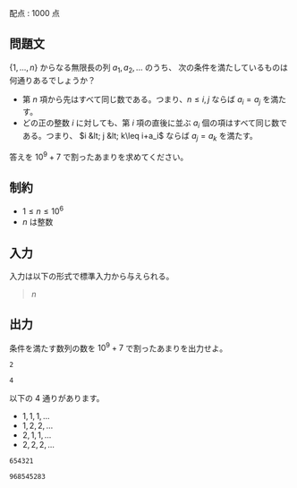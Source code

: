 配点 : $1000$ 点

## 問題文

{${1, ... ,n}$} からなる無限長の列 $a_1, a_2, ...$ のうち、
次の条件を満たしているものは何通りあるでしょうか？

- 第 $n$ 項から先はすべて同じ数である。つまり、$n \leq i,j$ ならば $a_i = a_j$ を満たす。
- どの正の整数 $i$ に対しても、第 $i$ 項の直後に並ぶ $a_i$ 個の項はすべて同じ数である。つまり、 $i &lt; j &lt; k\leq i+a_i$ ならば $a_j = a_k$ を満たす。

答えを $10^9+7$ で割ったあまりを求めてください。

## 制約

- $1 \leq n \leq 10^6$
- $n$ は整数

## 入力

入力は以下の形式で標準入力から与えられる。

> $n$

## 出力

条件を満たす数列の数を $10^9+7$ で割ったあまりを出力せよ。

```input1
2
```

```output1
4
```

以下の $4$ 通りがあります。

- $1, 1, 1, ...$
- $1, 2, 2, ...$
- $2, 1, 1, ...$
- $2, 2, 2, ...$

```input2
654321
```

```output2
968545283
```